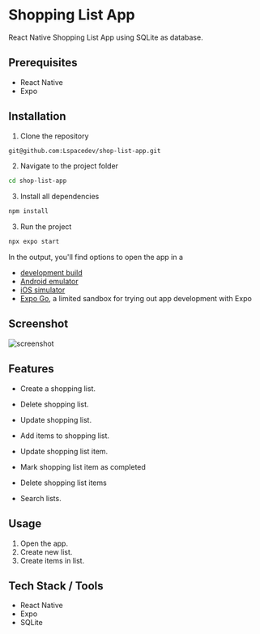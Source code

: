 # Shopping List App

React Native Shopping List App using SQLite as database.

## Prerequisites

- React Native
- Expo

## Installation

1. Clone the repository

```bash
git@github.com:Lspacedev/shop-list-app.git
```

2. Navigate to the project folder

```bash
cd shop-list-app
```

3.  Install all dependencies

```bash
npm install
```

3. Run the project

```bash
npx expo start
```

In the output, you'll find options to open the app in a

- [development build](https://docs.expo.dev/develop/development-builds/introduction/)
- [Android emulator](https://docs.expo.dev/workflow/android-studio-emulator/)
- [iOS simulator](https://docs.expo.dev/workflow/ios-simulator/)
- [Expo Go](https://expo.dev/go), a limited sandbox for trying out app development with Expo

## Screenshot

![screenshot](public/images/screenshot.png)

## Features

- Create a shopping list.
- Delete shopping list.
- Update shopping list.

- Add items to shopping list.
- Update shopping list item.
- Mark shopping list item as completed
- Delete shopping list items

- Search lists.

## Usage

1. Open the app.
2. Create new list.
3. Create items in list.

## Tech Stack / Tools

- React Native
- Expo
- SQLite
